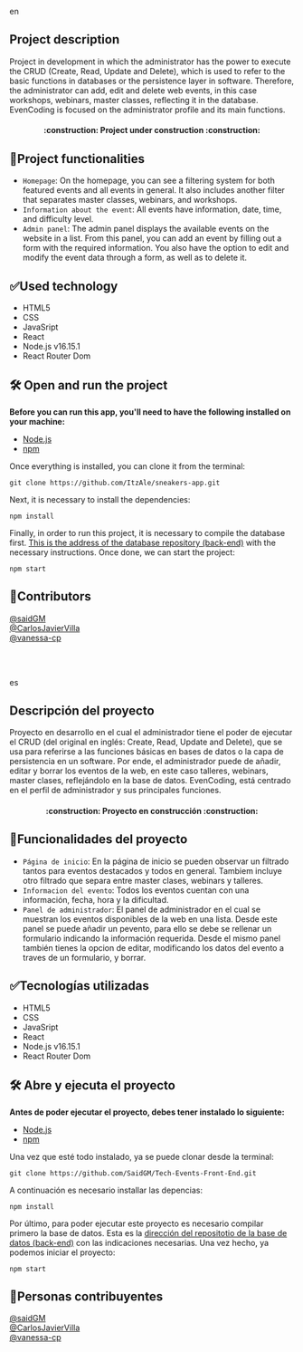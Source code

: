 en
## Project description
Project in development in which the administrator has the power to execute the CRUD (Create, Read, Update and Delete), which is used to refer to the basic functions in databases or the persistence layer in software. Therefore, the administrator can add, edit and delete web events, in this case workshops, webinars, master classes, reflecting it in the database. EvenCoding is focused on the administrator profile and its main functions.

<h4 align="center">
:construction: Project under construction :construction:
</h4>

## :hammer:Project functionalities

- `Homepage`: On the homepage, you can see a filtering system for both featured events and all events in general. It also includes another filter that separates master classes, webinars, and workshops.
- `Information about the event`: All events have information, date, time, and difficulty level.
- `Admin panel`: The admin panel displays the available events on the website in a list. From this panel, you can add an event by filling out a form with the required information. You also have the option to edit and modify the event data through a form, as well as to delete it.
 
## :white_check_mark:Used technology
- HTML5
- CSS
- JavaSript
- React
- Node.js v16.15.1
- React Router Dom

## 🛠️ Open and run the project

**Before you can run this app, you'll need to have the following installed on your machine:**
- [Node.js](https://nodejs.org/en/)
- [npm](https://www.npmjs.com/)

Once everything is installed, you can clone it from the terminal:
```
git clone https://github.com/ItzAle/sneakers-app.git
```
Next, it is necessary to install the dependencies:
```
npm install
```
Finally, in order to run this project, it is necessary to compile the database first. [This is the address of the database repository (back-end)](https://github.com/Pere1J/tech-events-backend) with the necessary instructions. Once done, we can start the project:
```
npm start
```


## :bust_in_silhouette:Contributors
[@saidGM](https://github.com/SaidGM)<br>
[@CarlosJavierVilla](https://github.com/CarlosJavierVilla)<br>
[@vanessa-cp](https://github.com/vanessa-cp)<br>


<br><br>


es
## Descripción del proyecto
Proyecto en desarrollo en el cual el administrador tiene el poder de ejecutar el CRUD (del original en inglés: Create, Read, Update and Delete), que se usa para referirse a las funciones básicas en bases de datos o la capa de persistencia en un software. Por ende, el administrador puede de añadir, editar y borrar los eventos de la web, en este caso talleres, webinars, master clases, reflejándolo en la base de datos. 
EvenCoding, está centrado en el perfil de administrador y sus principales funciones.

<h4 align="center">
:construction: Proyecto en construcción :construction:
</h4>

## :hammer:Funcionalidades del proyecto

- `Página de inicio`: En la página de inicio se pueden observar un filtrado tantos para eventos destacados y todos en general. 
Tambiem incluye otro filtrado que separa entre master clases, webinars y talleres. 
- `Informacion del evento`: Todos los eventos cuentan con una información, fecha, hora y la dificultad.
- `Panel de administrador`: El panel de administrador en el cual se muestran los eventos disponibles de la web en una lista. Desde este panel se puede añadir un pevento, para ello se debe se rellenar un formulario indicando la información requerida. Desde el mismo panel también tienes la opcion de editar, modificando los datos del evento a traves de un formulario, y borrar. 
 
## :white_check_mark:Tecnologías utilizadas
- HTML5
- CSS
- JavaSript
- React
- Node.js v16.15.1
- React Router Dom

## 🛠️ Abre y ejecuta el proyecto

**Antes de poder ejecutar el proyecto, debes tener instalado lo siguiente:**
- [Node.js](https://nodejs.org/en/)
- [npm](https://www.npmjs.com/)

Una vez que esté todo instalado, ya se puede clonar desde la terminal:
```
git clone https://github.com/SaidGM/Tech-Events-Front-End.git
```
A continuación es necesario installar las depencias:
```
npm install
```
Por último, para poder ejecutar este proyecto es necesario compilar primero la base de datos. Esta es la [dirección del repositotio de la base de datos (back-end)](https://github.com/Pere1J/tech-events-backend) con las indicaciones necesarias. Una vez hecho, ya podemos iniciar el proyecto:
```
npm start
```


## :bust_in_silhouette:Personas contribuyentes
[@saidGM](https://github.com/SaidGM)<br>
[@CarlosJavierVilla](https://github.com/CarlosJavierVilla)<br>
[@vanessa-cp](https://github.com/vanessa-cp)<br>
